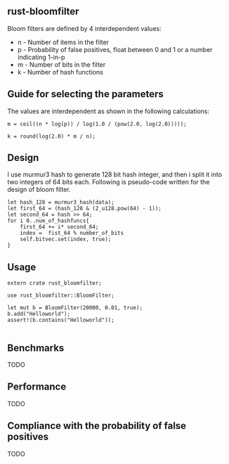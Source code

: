 ## rust-bloomfilter

Bloom filters are defined by 4 interdependent values:

* n - Number of items in the filter
* p - Probability of false positives, float between 0 and 1 or a number indicating 1-in-p
* m - Number of bits in the filter
* k - Number of hash functions

## Guide for selecting the parameters
The values are interdependent as shown in the following calculations:

```
m = ceil((n * log(p)) / log(1.0 / (pow(2.0, log(2.0)))));

k = round(log(2.0) * m / n);
```
## Design
I use murmur3 hash to generate 128 bit hash integer, and then i split it into two integers of 64 bits each.
Following is pseudo-code written for the design of bloom filter.

````
let hash_128 = murmur3_hash(data);
let first_64 = (hash_128 & (2_u128.pow(64) - 1));
let second_64 = hash >> 64;
for i 0..num_of_hashfuncs{
    first_64 += i* second_64;
    index =  fist_64 % number_of_bits
    self.bitvec.set(index, true);
}
````
## Usage
````
extern crate rust_bloomfilter;

use rust_bloomfilter::BloomFilter;

let mut b = BloomFilter(20000, 0.01, true);
b.add("Helloworld");
assert!(b.contains("Helloworld"));


````
## Benchmarks
TODO

## Performance

TODO
## Compliance with the probability of false positives
TODO